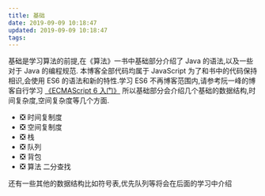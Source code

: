 ```yaml
---
title: 基础
date: 2019-09-09 10:18:47
updated: 2019-09-09 10:18:47
tags:
---
```


基础是学习算法的前提,在《算法》一书中基础部分介绍了 Java 的语法,以及一些对于 Java 的编程规范.
本博客全部代码均属于 JavaScript 为了和书中的代码保持相识,会使用 ES6 的语法和新的特性.学习 ES6 不再博客范围内,请参考阮一峰的博客自行学习 [《ECMAScript 6 入门》](https://es6.ruanyifeng.com/)
所以基础部分会介绍几个基础的数据结构,时间复杂度,空间复杂度等几个方面.

  - ❎ 时间复制度
  - ❎ 空间复制度
  - ❎ 栈
  - ❎ 队列
  - ❎ 背包
  - ❎ 算法 二分查找

还有一些其他的数据结构比如符号表,优先队列等将会在后面的学习中介绍